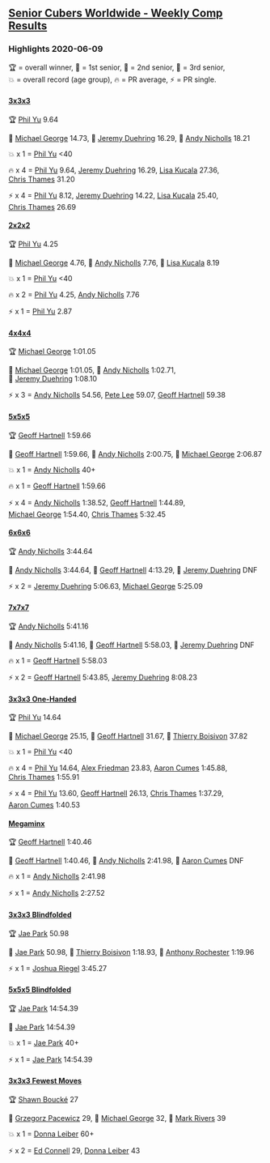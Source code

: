 <style>table {white-space: nowrap;}</style>
<link rel="stylesheet" type="text/css" href="/scw-comp/css/flags.css" />

## [Senior Cubers Worldwide - Weekly Comp Results](/scw-comp/results/)
### Highlights 2020-06-09

<span style="white-space: nowrap;">🏆 = overall winner</span>, <span style="white-space: nowrap;">🥇 = 1st senior</span>, <span style="white-space: nowrap;">🥈 = 2nd senior</span>, <span style="white-space: nowrap;">🥉 = 3rd senior</span>, <span style="white-space: nowrap;">💥 = overall record (age group)</span>, <span style="white-space: nowrap;">🔥 = PR average</span>, <span style="white-space: nowrap;">⚡ = PR single</span>.

#### [3x3x3](333.md)

<span style="white-space: nowrap;">🏆 [Phil Yu](../../persons/phil_yu/333.md) 9.64</span>

<span style="white-space: nowrap;">🥇 [Michael George](../../persons/michael_george/333.md) 14.73</span>, <span style="white-space: nowrap;">🥈 [Jeremy Duehring](../../persons/jeremy_duehring/333.md) 16.29</span>, <span style="white-space: nowrap;">🥉 [Andy Nicholls](../../persons/andy_nicholls/333.md) 18.21</span>

💥 x 1 = <span style="white-space: nowrap;">[Phil Yu](../../persons/phil_yu/333.md) <40</span>

🔥 x 4 = <span style="white-space: nowrap;">[Phil Yu](../../persons/phil_yu/333.md) 9.64</span>, <span style="white-space: nowrap;">[Jeremy Duehring](../../persons/jeremy_duehring/333.md) 16.29</span>, <span style="white-space: nowrap;">[Lisa Kucala](../../persons/lisa_kucala/333.md) 27.36</span>, <span style="white-space: nowrap;">[Chris Thames](../../persons/chris_thames/333.md) 31.20</span>

⚡ x 4 = <span style="white-space: nowrap;">[Phil Yu](../../persons/phil_yu/333.md) 8.12</span>, <span style="white-space: nowrap;">[Jeremy Duehring](../../persons/jeremy_duehring/333.md) 14.22</span>, <span style="white-space: nowrap;">[Lisa Kucala](../../persons/lisa_kucala/333.md) 25.40</span>, <span style="white-space: nowrap;">[Chris Thames](../../persons/chris_thames/333.md) 26.69</span>

#### [2x2x2](222.md)

<span style="white-space: nowrap;">🏆 [Phil Yu](../../persons/phil_yu/222.md) 4.25</span>

<span style="white-space: nowrap;">🥇 [Michael George](../../persons/michael_george/222.md) 4.76</span>, <span style="white-space: nowrap;">🥈 [Andy Nicholls](../../persons/andy_nicholls/222.md) 7.76</span>, <span style="white-space: nowrap;">🥉 [Lisa Kucala](../../persons/lisa_kucala/222.md) 8.19</span>

💥 x 1 = <span style="white-space: nowrap;">[Phil Yu](../../persons/phil_yu/222.md) <40</span>

🔥 x 2 = <span style="white-space: nowrap;">[Phil Yu](../../persons/phil_yu/222.md) 4.25</span>, <span style="white-space: nowrap;">[Andy Nicholls](../../persons/andy_nicholls/222.md) 7.76</span>

⚡ x 1 = <span style="white-space: nowrap;">[Phil Yu](../../persons/phil_yu/222.md) 2.87</span>

#### [4x4x4](444.md)

<span style="white-space: nowrap;">🏆 [Michael George](../../persons/michael_george/444.md) 1:01.05</span>

<span style="white-space: nowrap;">🥇 [Michael George](../../persons/michael_george/444.md) 1:01.05</span>, <span style="white-space: nowrap;">🥈 [Andy Nicholls](../../persons/andy_nicholls/444.md) 1:02.71</span>, <span style="white-space: nowrap;">🥉 [Jeremy Duehring](../../persons/jeremy_duehring/444.md) 1:08.10</span>

⚡ x 3 = <span style="white-space: nowrap;">[Andy Nicholls](../../persons/andy_nicholls/444.md) 54.56</span>, <span style="white-space: nowrap;">[Pete Lee](../../persons/pete_lee/444.md) 59.07</span>, <span style="white-space: nowrap;">[Geoff Hartnell](../../persons/geoff_hartnell/444.md) 59.38</span>

#### [5x5x5](555.md)

<span style="white-space: nowrap;">🏆 [Geoff Hartnell](../../persons/geoff_hartnell/555.md) 1:59.66</span>

<span style="white-space: nowrap;">🥇 [Geoff Hartnell](../../persons/geoff_hartnell/555.md) 1:59.66</span>, <span style="white-space: nowrap;">🥈 [Andy Nicholls](../../persons/andy_nicholls/555.md) 2:00.75</span>, <span style="white-space: nowrap;">🥉 [Michael George](../../persons/michael_george/555.md) 2:06.87</span>

💥 x 1 = <span style="white-space: nowrap;">[Andy Nicholls](../../persons/andy_nicholls/555.md) 40+</span>

🔥 x 1 = <span style="white-space: nowrap;">[Geoff Hartnell](../../persons/geoff_hartnell/555.md) 1:59.66</span>

⚡ x 4 = <span style="white-space: nowrap;">[Andy Nicholls](../../persons/andy_nicholls/555.md) 1:38.52</span>, <span style="white-space: nowrap;">[Geoff Hartnell](../../persons/geoff_hartnell/555.md) 1:44.89</span>, <span style="white-space: nowrap;">[Michael George](../../persons/michael_george/555.md) 1:54.40</span>, <span style="white-space: nowrap;">[Chris Thames](../../persons/chris_thames/555.md) 5:32.45</span>

#### [6x6x6](666.md)

<span style="white-space: nowrap;">🏆 [Andy Nicholls](../../persons/andy_nicholls/666.md) 3:44.64</span>

<span style="white-space: nowrap;">🥇 [Andy Nicholls](../../persons/andy_nicholls/666.md) 3:44.64</span>, <span style="white-space: nowrap;">🥈 [Geoff Hartnell](../../persons/geoff_hartnell/666.md) 4:13.29</span>, <span style="white-space: nowrap;">🥉 [Jeremy Duehring](../../persons/jeremy_duehring/666.md) DNF</span>

⚡ x 2 = <span style="white-space: nowrap;">[Jeremy Duehring](../../persons/jeremy_duehring/666.md) 5:06.63</span>, <span style="white-space: nowrap;">[Michael George](../../persons/michael_george/666.md) 5:25.09</span>

#### [7x7x7](777.md)

<span style="white-space: nowrap;">🏆 [Andy Nicholls](../../persons/andy_nicholls/777.md) 5:41.16</span>

<span style="white-space: nowrap;">🥇 [Andy Nicholls](../../persons/andy_nicholls/777.md) 5:41.16</span>, <span style="white-space: nowrap;">🥈 [Geoff Hartnell](../../persons/geoff_hartnell/777.md) 5:58.03</span>, <span style="white-space: nowrap;">🥉 [Jeremy Duehring](../../persons/jeremy_duehring/777.md) DNF</span>

🔥 x 1 = <span style="white-space: nowrap;">[Geoff Hartnell](../../persons/geoff_hartnell/777.md) 5:58.03</span>

⚡ x 2 = <span style="white-space: nowrap;">[Geoff Hartnell](../../persons/geoff_hartnell/777.md) 5:43.85</span>, <span style="white-space: nowrap;">[Jeremy Duehring](../../persons/jeremy_duehring/777.md) 8:08.23</span>

#### [3x3x3 One-Handed](333oh.md)

<span style="white-space: nowrap;">🏆 [Phil Yu](../../persons/phil_yu/333oh.md) 14.64</span>

<span style="white-space: nowrap;">🥇 [Michael George](../../persons/michael_george/333oh.md) 25.15</span>, <span style="white-space: nowrap;">🥈 [Geoff Hartnell](../../persons/geoff_hartnell/333oh.md) 31.67</span>, <span style="white-space: nowrap;">🥉 [Thierry Boisivon](../../persons/thierry_boisivon/333oh.md) 37.82</span>

💥 x 1 = <span style="white-space: nowrap;">[Phil Yu](../../persons/phil_yu/333oh.md) <40</span>

🔥 x 4 = <span style="white-space: nowrap;">[Phil Yu](../../persons/phil_yu/333oh.md) 14.64</span>, <span style="white-space: nowrap;">[Alex Friedman](../../persons/alex_friedman/333oh.md) 23.83</span>, <span style="white-space: nowrap;">[Aaron Cumes](../../persons/aaron_cumes/333oh.md) 1:45.88</span>, <span style="white-space: nowrap;">[Chris Thames](../../persons/chris_thames/333oh.md) 1:55.91</span>

⚡ x 4 = <span style="white-space: nowrap;">[Phil Yu](../../persons/phil_yu/333oh.md) 13.60</span>, <span style="white-space: nowrap;">[Geoff Hartnell](../../persons/geoff_hartnell/333oh.md) 26.13</span>, <span style="white-space: nowrap;">[Chris Thames](../../persons/chris_thames/333oh.md) 1:37.29</span>, <span style="white-space: nowrap;">[Aaron Cumes](../../persons/aaron_cumes/333oh.md) 1:40.53</span>

#### [Megaminx](minx.md)

<span style="white-space: nowrap;">🏆 [Geoff Hartnell](../../persons/geoff_hartnell/minx.md) 1:40.46</span>

<span style="white-space: nowrap;">🥇 [Geoff Hartnell](../../persons/geoff_hartnell/minx.md) 1:40.46</span>, <span style="white-space: nowrap;">🥈 [Andy Nicholls](../../persons/andy_nicholls/minx.md) 2:41.98</span>, <span style="white-space: nowrap;">🥉 [Aaron Cumes](../../persons/aaron_cumes/minx.md) DNF</span>

🔥 x 1 = <span style="white-space: nowrap;">[Andy Nicholls](../../persons/andy_nicholls/minx.md) 2:41.98</span>

⚡ x 1 = <span style="white-space: nowrap;">[Andy Nicholls](../../persons/andy_nicholls/minx.md) 2:27.52</span>

#### [3x3x3 Blindfolded](333bf.md)

<span style="white-space: nowrap;">🏆 [Jae Park](../../persons/jae_park/333bf.md) 50.98</span>

<span style="white-space: nowrap;">🥇 [Jae Park](../../persons/jae_park/333bf.md) 50.98</span>, <span style="white-space: nowrap;">🥈 [Thierry Boisivon](../../persons/thierry_boisivon/333bf.md) 1:18.93</span>, <span style="white-space: nowrap;">🥉 [Anthony Rochester](../../persons/anthony_rochester/333bf.md) 1:19.96</span>

⚡ x 1 = <span style="white-space: nowrap;">[Joshua Riegel](../../persons/joshua_riegel/333bf.md) 3:45.27</span>

#### [5x5x5 Blindfolded](555bf.md)

<span style="white-space: nowrap;">🏆 [Jae Park](../../persons/jae_park/555bf.md) 14:54.39</span>

<span style="white-space: nowrap;">🥇 [Jae Park](../../persons/jae_park/555bf.md) 14:54.39</span>

💥 x 1 = <span style="white-space: nowrap;">[Jae Park](../../persons/jae_park/555bf.md) 40+</span>

⚡ x 1 = <span style="white-space: nowrap;">[Jae Park](../../persons/jae_park/555bf.md) 14:54.39</span>

#### [3x3x3 Fewest Moves](333fm.md)

<span style="white-space: nowrap;">🏆 [Shawn Boucké](../../persons/shawn_boucke/333fm.md) 27</span>

<span style="white-space: nowrap;">🥇 [Grzegorz Pacewicz](../../persons/grzegorz_pacewicz/333fm.md) 29</span>, <span style="white-space: nowrap;">🥈 [Michael George](../../persons/michael_george/333fm.md) 32</span>, <span style="white-space: nowrap;">🥉 [Mark Rivers](../../persons/mark_rivers/333fm.md) 39</span>

💥 x 1 = <span style="white-space: nowrap;">[Donna Leiber](../../persons/donna_leiber/333fm.md) 60+</span>

⚡ x 2 = <span style="white-space: nowrap;">[Ed Connell](../../persons/ed_connell/333fm.md) 29</span>, <span style="white-space: nowrap;">[Donna Leiber](../../persons/donna_leiber/333fm.md) 43</span>


<!-- Global site tag (gtag.js) - Google Analytics -->
<script async src="https://www.googletagmanager.com/gtag/js?id=UA-86348435-3"></script>
<script>window.dataLayer = window.dataLayer || []; function gtag() {dataLayer.push(arguments);} gtag('js', new Date()); gtag('config', 'UA-86348435-3');</script>
